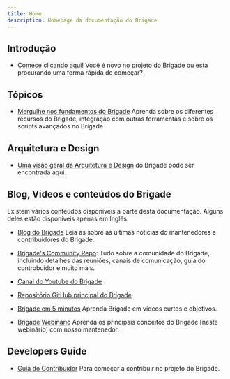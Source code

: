 ```yaml
---
title: Home
description: Homepage da documentação do Brigade
---
```


## Introdução

- [Comece clicando aqui!](introducao/index) Você é novo no projeto do Brigade ou esta procurando uma forma rápida de começar?

## Tópicos

- [Mergulhe nos fundamentos do Brigade](topicos/index) Aprenda sobre os diferentes recursos do Brigade, integração com outras ferramentas e sobre os scripts avançados no Brigade

## Arquitetura e Design

- [Uma visão geral da Arquitetura e Design](topicos/design) do Brigade pode ser encontrada aqui.

## Blog, Videos e conteúdos do Brigade

Existem vários conteúdos disponíveis a parte desta documentação. Alguns deles estão disponíveis apenas em Inglês.

- [Blog do Brigade](https://blog.brigade.sh/) Leia as sobre as últimas notícias do mantenedores e contribuidores do Brigade.

- [Brigade's Community Repo](https://github.com/brigadecore/community): Tudo sobre a comunidade do Brigade, incluindo detalhes
  das reuniões, canais de comunicação, guia do controbuidor e muito mais.
  
- [Canal do Youtube do Brigade](https://www.youtube.com/channel/UCjeocwsYKby4BFVT8IWlr-A)

- [Repositório GitHub principal do Brigade](https://github.com/brigadecore/brigade)

- [Brigade em 5 minutos](https://www.youtube.com/watch?v=VFyvYOjm6zc&list=PLUfRhEZrmeaSWQCvOSs3bbq1NpbSVCW6v) Aprenda Brigade em vídeos curtos e objetivos.

- [Brigade Webinário](https://youtu.be/EqJ9_k56Q3U) Aprenda os principais conceitos do Brigade [neste webinário] com nosso mantenedor.

## Developers Guide

- [Guia do Contribuidor](https://github.com/brigadecore/community/blob/main/contributing.md) Para começar a contribuir no projeto do Brigade.
